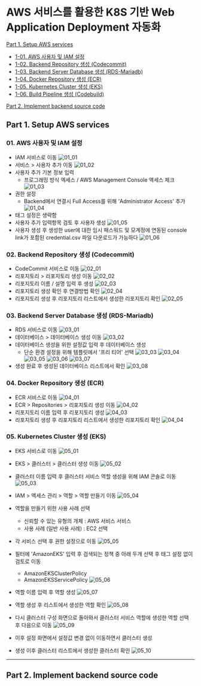 # AWS 서비스를 활용한 K8S 기반 Web Application Deployment 자동화

[Part 1. Setup AWS services](#Part-1.-Setup-AWS-services)
* [1-01. AWS 사용자 및 IAM 설정](#01.-AWS-사용자-및-IAM-설정)   
* [1-02. Backend Repository 생성 (Codecommit)](#02.-Backend-Repository-생성-(Codecommit))       
* [1-03. Backend Server Database 생성 (RDS-Mariadb)](#03.-Backend-Server-Database-생성-(RDS-Mariadb))    
* [1-04. Docker Repository 생성 (ECR)](#04.-Docker-Repository-생성-(ECR))    
* [1-05. Kubernetes Cluster 생성 (EKS)](#05.-Kubernetes-Cluster-생성-(EKS))    
* [1-06. Build Pipeline 생성 (Codebuild)](#06.-Build-Pipeline-생성-(Codebuild))    
     
[Part 2. Implement backend source code](#Part-2.-Implement-backend-source-code)

## Part 1. Setup AWS services

### 01. AWS 사용자 및 IAM 설정
* IAM 서비스로 이동
![01_01](/images/01_01.png)
* 서비스 > 사용자 추가 이동
![01_02](/images/01_02.png)
* 사용자 추가 기본 정보 입력
    * 프로그래밍 방식 엑세스 / AWS Management Console 액세스 체크
![01_03](/images/01_03.png)
* 권한 설정
    * Backend에서 연결시 Full Access를 위해 'Administrator Access' 추가
![01_04](/images/01_04.png)
* 태그 설정은 생략함
* 사용자 추가 입력항목 검토 후 사용자 생성
![01_05](/images/01_05.png)
* 사용자 생성 후 생성한 user에 대한 임시 패스워드 및 모계정에 연동된 console link가 포함된 credential.csv 파일 다운로드가 가능하다
![01_06](/images/01_06.png)

### 02. Backend Repository 생성 (Codecommit)
* CodeCommit 서비스로 이동
![02_01](/images/02_01.png)
* 리포지토리 > 리포지토리 생성 이동
![02_02](/images/02_02.png)
* 리포지토리 이름 / 설명 입력 후 생성
![02_03](/images/02_03.png)
* 리포지토리 생성 확인 후 연결방법 확인
![02_04](/images/02_04.png)
* 리포지토리 생성 후 리포지토리 리스트에서 생성한 리포지토리 확인
![02_05](/images/02_05.png)

### 03. Backend Server Database 생성 (RDS-Mariadb)
* RDS 서비스로 이동
![03_01](/images/03_01.png)
* 데이터베이스 > 데이터베이스 생성 이동
![03_02](/images/03_02.png)
* 데이터베이스 생성을 위한 설정값 입력 후 데이터베이스 생성
    * 단순 환경 설정을 위해 템플릿에서 '프리 티어' 선택
![03_03](/images/03_03.png)
![03_04](/images/03_04.png)
![03_05](/images/03_05.png)
![03_06](/images/03_06.png)
![03_07](/images/03_07.png)
* 생성 완료 후 생성된 데이터베이스 리스트에서 확인
![03_08](/images/03_08.png)

### 04. Docker Repository 생성 (ECR)
* ECR 서비스로 이동
![04_01](/images/04_01.png)
* ECR > Repositories > 리포지토리 생성 이동
![04_02](/images/04_02.png)
* 리포지토리 이름 입력 후 리포지토리 생성
![04_03](/images/04_03.png)
* 리포지토리 생성 후 리포지토리 리스트에서 생성한 리포지토리 확인
![04_04](/images/04_04.png)

### 05. Kubernetes Cluster 생성 (EKS)
* EKS 서비스로 이동
![05_01](/images/05_01.png)
* EKS > 클러스터 > 클러스터 생성 이동
![05_02](/images/05_02.png)
* 클러스터 이름 입력 후 클러스터 서비스 역할 생성을 위해 IAM 콘솔로 이동
![05_03](/images/05_03.png)
* IAM > 엑세스 관리 > 역할 > 역할 만들기 이동
![05_04](/images/05_04.png)
* 역할을 만들기 위한 사용 사례 선택
    * 신뢰할 수 있는 유형의 개체 : AWS 서비스 서비스
    * 사용 사례 (일반 사용 사례) : EC2 선택
* 각 서비스 선택 후 권한 설정으로 이동
![05_05](/images/05_05.png)
* 필터에 'AmazonEKS' 입력 후 검색되는 정책 중 아래 두개 선택 후 태그 설정 없이 검토로 이동
    * AmazonEKSClusterPolicy
    * AmazonEKSServicePolicy
![05_06](/images/05_06.png)
* 역할 이름 입력 후 역할 생성
![05_07](/images/05_07.png)
* 역할 생성 후 리스트에서 생성한 역할 확인
![05_08](/images/05_08.png)
* 다시 클러스터 구성 화면으로 돌아와서 클러스터 서비스 역할에 생성한 역할 선택 후 다음으로 이동
![05_09](/images/05_09.png)
* 이후 설정 화면에서 설정값 변경 없이 이동하면서 클러스터 생성

* 생성 이후 클러스터 리스트에서 생성한 클러스터 확인
![05_10](/images/05_10.png)


-------------------------------------------------------------

## Part 2. Implement backend source code